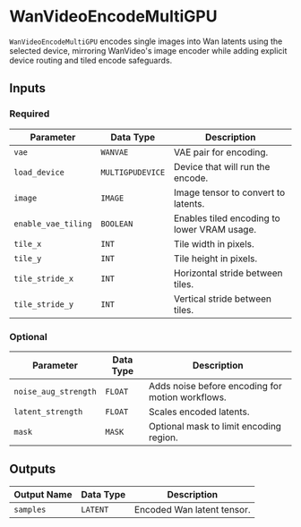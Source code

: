 # WanVideoEncodeMultiGPU

`WanVideoEncodeMultiGPU` encodes single images into Wan latents using the selected device, mirroring WanVideo's image encoder while adding explicit device routing and tiled encode safeguards.

## Inputs

### Required

| Parameter | Data Type | Description |
| --- | --- | --- |
| `vae` | `WANVAE` | VAE pair for encoding. |
| `load_device` | `MULTIGPUDEVICE` | Device that will run the encode. |
| `image` | `IMAGE` | Image tensor to convert to latents. |
| `enable_vae_tiling` | `BOOLEAN` | Enables tiled encoding to lower VRAM usage. |
| `tile_x` | `INT` | Tile width in pixels. |
| `tile_y` | `INT` | Tile height in pixels. |
| `tile_stride_x` | `INT` | Horizontal stride between tiles. |
| `tile_stride_y` | `INT` | Vertical stride between tiles. |

### Optional

| Parameter | Data Type | Description |
| --- | --- | --- |
| `noise_aug_strength` | `FLOAT` | Adds noise before encoding for motion workflows. |
| `latent_strength` | `FLOAT` | Scales encoded latents. |
| `mask` | `MASK` | Optional mask to limit encoding region. |

## Outputs

| Output Name | Data Type | Description |
| --- | --- | --- |
| `samples` | `LATENT` | Encoded Wan latent tensor. |
